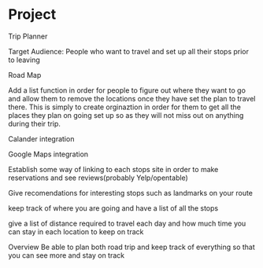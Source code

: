 Project
====

Trip Planner

Target Audience: People who want to travel and set up all their stops prior to leaving

Road Map

Add a list function in order for people to figure out where they want to go and allow 
them to remove the locations once they have set the plan to travel there. This is simply 
to create orginaztion in order for them to get all the places they plan on going set up so as they will
not miss out on anything during their trip.

Calander integration

Google Maps integration

Establish some way of linking to each stops site in order to make reservations and see reviews(probably Yelp/opentable)

Give recomendations for interesting stops such as landmarks on your route

keep track of where you are going and have a list of all the stops

give a list of distance required to travel each day and how much time you can stay in each location to keep on track


Overview
Be able to plan both road trip and keep track of everything so that you can see more and stay on track


